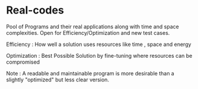 # Real-codes
Pool of Programs and their real applications along with time and space complexities. Open for Efficiency/Optimization and new test cases.

Efficiency : How well a solution uses resources like time , space and energy

Optimization : Best Possible Solution by fine-tuning where resources can be compromised

Note : A readable and maintainable program is more desirable than a slightly "optimized" but less clear version.
